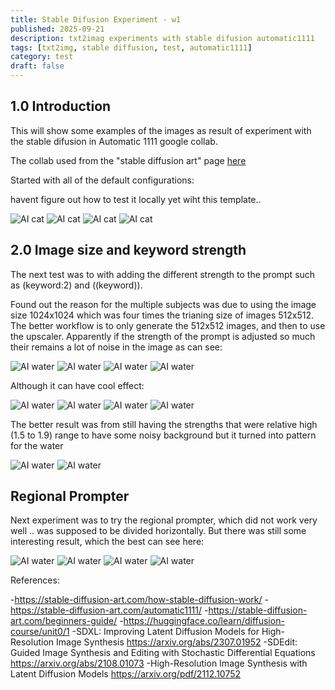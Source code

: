```yaml
---
title: Stable Difusion Experiment - w1
published: 2025-09-21
description: txt2imag experiments with stable difusion automatic1111
tags: [txt2img, stable diffusion, test, automatic1111]
category: test
draft: false
---
```


## 1.0 Introduction


This will show some examples of the images as result of experiment with the stable difusion in Automatic 1111 google collab.

The collab used from the "stable diffusion art" page [here](https://stable-diffusion-art.com/automatic1111-colab/)

Started with all of the default configurations:

havent figure out how to test it locally yet wiht this template.. 

![AI cat](../../assets/images/post0/cat1.png)
![AI cat](../../assets/images/post0/cat2.png)
![AI cat](../../assets/images/post0/cat3.png)
![AI cat](../../assets/images/post0/cat4.png)

## 2.0 Image size and keyword strength

The next test was to with adding the different strength to the prompt such as (keyword:2) and ((keyword)). 

Found out the reason for the multiple subjects was due to using the image size 1024x1024 which was four times the trianing size of images 512x512. The better workflow is to only generate the 512x512 images, and then to use the upscaler.
Apparently if the strength of the prompt is adjusted so much their remains a lot of noise in the image as can see:

![AI water](../../assets/images/post0/water3.png)
![AI water](../../assets/images/post0/water4.png)
![AI water](../../assets/images/post0/water9.png)
![AI water](../../assets/images/post0/water10.png)

Although it can have cool effect:

![AI water](../../assets/images/post0/water5.png)
![AI water](../../assets/images/post0/water6.png)
![AI water](../../assets/images/post0/water7.png)
![AI water](../../assets/images/post0/water8.png)

The better result was from still having the strengths that were relative high (1.5 to 1.9) range to have some noisy background but it turned into pattern for the water

![AI water](../../assets/images/post0/water1.png)
![AI water](../../assets/images/post0/water2.png)

## Regional Prompter

Next experiment was to try the regional prompter, which did not work very well .. was supposed to be divided horizontally. 
But there was still some interesting result, which the best can see here:

![AI water](../../assets/images/post0/fish1.png)
![AI water](../../assets/images/post0/fish2.png)
![AI water](../../assets/images/post0/fish3.png)
![AI water](../../assets/images/post0/fish4.png)


References:

-https://stable-diffusion-art.com/how-stable-diffusion-work/
-https://stable-diffusion-art.com/automatic1111/
-https://stable-diffusion-art.com/beginners-guide/
-https://huggingface.co/learn/diffusion-course/unit0/1
-SDXL: Improving Latent Diffusion Models for High-Resolution Image Synthesis https://arxiv.org/abs/2307.01952
-SDEdit: Guided Image Synthesis and Editing with Stochastic Differential Equations https://arxiv.org/abs/2108.01073
-High-Resolution Image Synthesis with Latent Diffusion Models https://arxiv.org/pdf/2112.10752